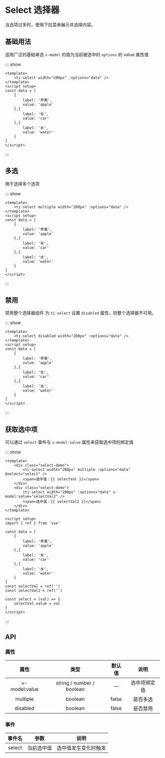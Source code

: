 <script setup>
import GetValue from '../examples/select/getValue.vue'
const data = [
    {
        label: '苹果',
        value: 'apple'
    },{
        label: '车',
        value: 'car'
    },{
        label: '水',
        value: 'water'
    }
]
</script>

# Select 选择器
当选项过多时，使用下拉菜单展示并选择内容。

## 基础用法
适用广泛的基础单选 `v-model` 的值为当前被选中的 `options` 的 value 属性值

::: show
<ti-select width="200px" :options="data" />

``` vue
<template>
    <ti-select width="200px" :options="data" />
</template>
<script setup>
const data = [
    {
        label: '苹果',
        value: 'apple'
    },{
        label: '车',
        value: 'car'
    },{
        label: '水',
        value: 'water'
    }
]
</script>
```
:::

## 多选
用于选择多个选项

::: show
<ti-select multiple width="200px" :options="data" />

``` vue
<template>
    <ti-select multiple width="200px" :options="data" />
</template>
<script setup>
const data = [
    {
        label: '苹果',
        value: 'apple'
    },{
        label: '车',
        value: 'car'
    },{
        label: '水',
        value: 'water'
    }
]
</script>
```
:::

## 禁用

禁用整个选择器组件
为 `ti-select` 设置 `disabled` 属性，则整个选择器不可用。

::: show
<ti-select disabled width="200px" :options="data" />

``` vue
<template>
    <ti-select disabled width="200px" :options="data" />
</template>
<script setup>
const data = [
    {
        label: '苹果',
        value: 'apple'
    },{
        label: '车',
        value: 'car'
    },{
        label: '水',
        value: 'water'
    }
]
</script>
```
:::

## 获取选中项
可以通过 `select` 事件与 `v-model:value` 属性来获取选中项的绑定值

::: show
<GetValue />

``` vue
<template>
    <div class="select-demo">
        <ti-select width="200px" multiple :options="data" @select="select" />
        <span>选中值：{{ selectVal }}</span>
    </div>
    <div class="select-demo">
        <ti-select width="200px" :options="data" v-model:value="selectVal2" />
        <span>选中值：{{ selectVal2 }}</span>
    </div>
</template>

<script setup>
import { ref } from 'vue'

const data = [
    {
        label: '苹果',
        value: 'apple'
    },{
        label: '车',
        value: 'car'
    },{
        label: '水',
        value: 'water'
    }
]
const selectVal = ref('')
const selectVal2 = ref('')

const select = (val) => {
    selectVal.value = val
}
</script>
```
:::

## API

### 属性
| 属性 | 类型 | 默认值 | 说明 |
| :----: | :----: | :----: | :----: |
| v-model:value  | string / number / boolean | — | 选中项绑定值 |
| multiple | boolean | false | 是否多选 |
| disabled | boolean | false | 是否禁用 |

### 事件
| 事件名 | 参数 | 说明 |
| :----: | :----: | :----: |
| select | 当前选中值 | 选中值发生变化时触发 |
